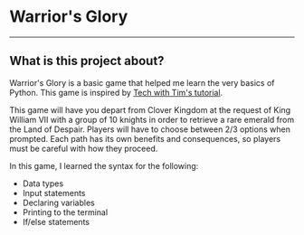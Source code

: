 # Warrior's Glory

------

## What is this project about? 

Warrior's Glory is a basic game that helped me learn the very basics of Python. This game is inspired by [Tech with Tim's tutorial](https://youtu.be/BO6LjtEOGZw?si=Bhzrdao1Ho3e-QJ1).

This game will have you depart from Clover Kingdom at the request of King William VII with a group of 10 knights in order to retrieve a rare emerald from the Land of Despair. Players will have to choose between 2/3 options when prompted. Each path has its own benefits and consequences, so players must be careful with how they proceed. 

In this game, I learned the syntax for the following:
- Data types
- Input statements 
- Declaring variables
- Printing to the terminal
- If/else statements 
